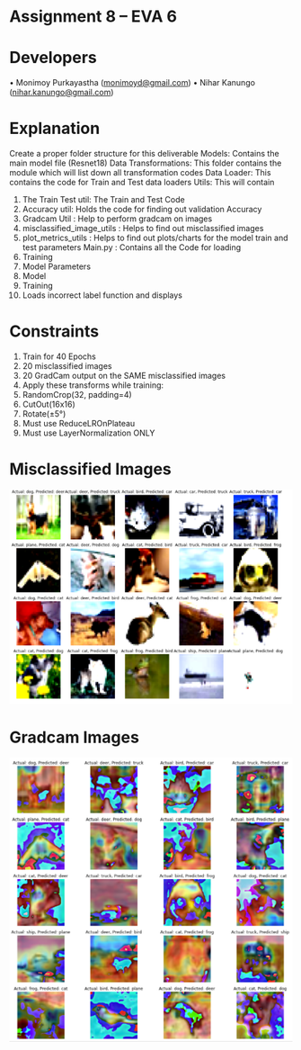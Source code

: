Assignment 8 – EVA 6
==========================
# Developers

• Monimoy Purkayastha (monimoyd@gmail.com)
• Nihar Kanungo (nihar.kanungo@gmail.com)

# Explanation

Create a proper folder structure for this deliverable
Models: Contains the main model file (Resnet18)
Data Transformations: This folder contains the module which will list down all transformation codes
Data Loader: This contains the code for Train and Test data loaders
Utils: This will contain
1.	The Train Test util: The Train and Test Code
2.	 Accuracy util: Holds the code for finding out validation Accuracy
3.	Gradcam Util : Help to perform gradcam on images
4.	misclassified_image_utils : Helps to find out misclassified images
5.	plot_metrics_utils : Helps to find out plots/charts for the model train and test parameters 
Main.py : Contains all the Code for loading
1.	Training 
2.	Model Parameters
3.	Model
4.	Training
5.	Loads incorrect label function and displays 

Constraints 
==============
1.	Train for 40 Epochs
2.	20 misclassified images
3.	20 GradCam output on the SAME misclassified images
4.	Apply these transforms while training:
1.	RandomCrop(32, padding=4)
2.	CutOut(16x16)
3.	Rotate(±5°)
5.	Must use ReduceLROnPlateau
6.	Must use LayerNormalization ONLY


Misclassified Images
=====================
![](images/misclassified.png)

Gradcam Images
=====================
![](images/gradcam.png)

